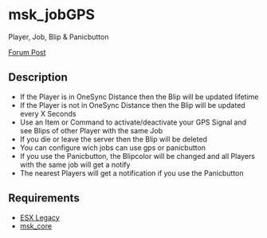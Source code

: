 # msk_jobGPS
Player, Job, Blip & Panicbutton

[Forum Post](https://forum.cfx.re/t/msk-jobgps/5109080)

## Description
* If the Player is in OneSync Distance then the Blip will be updated lifetime
* If the Player is not in OneSync Distance then the Blip will be updated every X Seconds
* Use an Item or Command to activate/deactivate your GPS Signal and see Blips of other Player with the same Job
* If you die or leave the server then the Blip will be deleted
* You can configure wich jobs can use gps or panicbutton
* If you use the Panicbutton, the Blipcolor will be changed and all Players with the same job will get a notify
* The nearest Players will get a notification if you use the Panicbutton

## Requirements
* [ESX Legacy](https://github.com/esx-framework/esx_core)
* [msk_core](https://github.com/MSK-Scripts/msk_core)